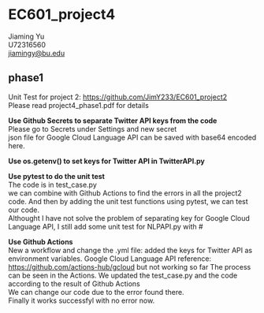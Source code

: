 # EC601_project4
Jiaming Yu     
U72316560  
jiamingy@bu.edu  

## phase1
Unit Test for project 2: https://github.com/JimY233/EC601_project2  
Please read project4_phase1.pdf for details  

**Use Github Secrets to separate Twitter API keys from the code**  
Please go to Secrets under Settings and new secret  
json file for Google Cloud Language API can be saved with base64 encoded here.  

**Use os.getenv() to set keys for Twitter API in TwitterAPI.py**  

**Use pytest to do the unit test**  
The code is in test_case.py   
we can combine with Github Actions to find the errors in all the project2 code. And then by adding the unit test functions using pytest, we can test our code.  
Althought I have not solve the problem of separating key for Google Cloud Language API, I still add some unit test for NLPAPI.py with #  

**Use Github Actions**   
New a workflow and change the .yml file: added the keys for Twitter API as environment variables. 
Google Cloud Language API reference: https://github.com/actions-hub/gcloud but not working so far
The process can be seen in the Actions. We updated the test_case.py and the code according to the result of Github Actions  
We can change our code due to the error found there.  
Finally it works successfyl with no error now.  
